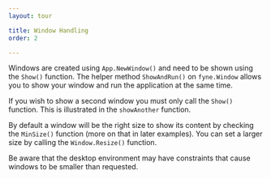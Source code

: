 ```yaml
---
layout: tour

title: Window Handling
order: 2

---
```


Windows are created using `App.NewWindow()` and need to be shown using
the `Show()` function. The helper method `ShowAndRun()` on `fyne.Window`
allows you to show your window and run the application at the same time.

If you wish to show a second window you must only call the `Show()`
function. This is illustrated in the `showAnother` function.

By default a window will be the right size to show its content
by checking the `MinSize()` function (more on that in later examples).
You can set a larger size by calling the `Window.Resize()` function.

Be aware that the desktop environment may have constraints that cause
windows to be smaller than requested.
